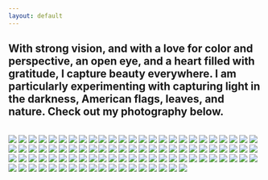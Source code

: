 ```yaml
---
layout: default
---
```


## With strong vision, and with a love for color and perspective, an open eye, and a heart filled with gratitude, I capture beauty everywhere. I am particularly experimenting with capturing light in the darkness, American flags, leaves, and nature. Check out my photography below. ##

<br>


<img class="profile-picture" src="photography/american-flag-in-a-tree.jpg">



<img class="profile-picture" src="photography/america-truck.jpg">



<img class="profile-picture" src="photography/americanflag-cowboyhat.jpg">



<img class="profile-picture" src="photography/americanflag2.jpg">



<img class="profile-picture" src="photography/american-flag-in-a-building.jpg">



<img class="profile-picture" src="photography/american-flag.jpg">



<img class="profile-picture" src="photography/americanflag3.jpg">



<img class="profile-picture" src="photography/americanflag4.jpg">



<img class="profile-picture" src="photography/americanflag5.jpg">



<img class="profile-picture" src="photography/americanflag6.jpg">



<img class="profile-picture" src="photography/americanflag7.jpg">



<img class="profile-picture" src="photography/americanflag13.jpg">



<img class="profile-picture" src="photography/americanflag17.jpg">



<img class="profile-picture" src="photography/americanflag14.jpg">



<img class="profile-picture" src="photography/americanflag16.jpg">



<img class="profile-picture" src="photography/coloredwall2.jpg">



<img class="profile-picture" src="photography/prideflag1.jpg">



<img class="profile-picture" src="photography/americanflag19.jpg">



<img class="profile-picture" src="photography/colors2.jpg">



<img class="profile-picture" src="photography/colors3.jpg">



<img class="profile-picture" src="photography/colors1.jpg">



<img class="profile-picture" src="photography/creative-window.jpg">



<img class="profile-picture" src="photography/paint.jpg">



<img class="profile-picture" src="photography/coloredwall1.jpg">



<img class="profile-picture" src="photography/zen.jpg">



<img class="profile-picture" src="photography/masks.jpg">



<img class="profile-picture" src="photography/rose-flower-house.jpg">



<img class="profile-picture" src="photography/rose.jpg">



<img class="profile-picture" src="photography/christmas-flowers-against-wall.jpg">



<img class="profile-picture" src="photography/dark-pink-flower.jpg">



<img class="profile-picture" src="photography/darkyellow-flowers1.jpg">



<img class="profile-picture" src="photography/darkyellow-flowers2.jpg">



<img class="profile-picture" src="photography/flower-house.jpg">



<img class="profile-picture" src="photography/pink-flower1.jpg">



<img class="profile-picture" src="photography/pink-flower2.jpg">



<img class="profile-picture" src="photography/red-flower.jpg">



<img class="profile-picture" src="photography/yellow-flowers1.jpg">



<img class="profile-picture" src="photography/spring-freedom.jpg">



<img class="profile-picture" src="photography/white-flower1.jpg">



<img class="profile-picture" src="photography/light-yellow-flower.jpg">



<img class="profile-picture" src="photography/whiteflowers.jpg">



<img class="profile-picture" src="photography/fountain1.jpg">



<img class="profile-picture" src="photography/fountain2.jpg">



<img class="profile-picture" src="photography/green-tree.jpg">



<img class="profile-picture" src="photography/greenery1.jpg">



<img class="profile-picture" src="photography/leaves.jpg">



<img class="profile-picture" src="photography/treebranch.jpg">



<img class="profile-picture" src="photography/leafwithwaterdroplets.jpg">



<img class="profile-picture" src="photography/nature.jpg">



<img class="profile-picture" src="photography/fallleaveswithsunlight.jpg">



<img class="profile-picture" src="photography/lightinthedarkness1.jpg">



<img class="profile-picture" src="photography/lightinthedarkness2.jpg">



<img class="profile-picture" src="photography/lightinthedarkness3.jpg">



<img class="profile-picture" src="photography/lightinthedarkness4.jpg">



<img class="profile-picture" src="photography/lightinthedarkness5.jpg">



<img class="profile-picture" src="photography/lightinthedarkness6.jpg">



<img class="profile-picture" src="photography/lightinthedarkness7.jpg">



<img class="profile-picture" src="photography/lightinthedarkness8.jpg">



<img class="profile-picture" src="photography/lightinthedarkness9.jpg">



<img class="profile-picture" src="photography/lightinthedarkness15.jpg">



<img class="profile-picture" src="photography/christmas-lightinthedarkness.jpg">



<img class="profile-picture" src="photography/lightinthedarkness11.jpg">



<img class="profile-picture" src="photography/lightinthedarkness17.jpg">



<img class="profile-picture" src="photography/lightinthedarkness18.jpg">



<img class="profile-picture" src="photography/lightinthedarkness19.jpg">



<img class="profile-picture" src="photography/lightinthedarkness20.jpg">



<img class="profile-picture" src="photography/lightinthedarkness21.jpg">



<img class="profile-picture" src="photography/lightinthedarkness23.jpg">



<img class="profile-picture" src="photography/lightinthedarkness24.jpg">



<img class="profile-picture" src="photography/lightinthedarkness25.jpg">



<img class="profile-picture" src="photography/lightinthedarkness26.jpg">



<img class="profile-picture" src="photography/lightinthedarkness27.jpg">



<img class="profile-picture" src="photography/constructionsite2.jpg">



<img class="profile-picture" src="photography/lightinthedarkness16.jpg">



<img class="profile-picture" src="photography/purplelightsinthedarkness.jpg">



<img class="profile-picture" src="photography/constructionsite1.jpg">



<img class="profile-picture" src="photography/constructionsite4.jpg">



<img class="profile-picture" src="photography/constructionsite7.jpg">



<img class="profile-picture" src="photography/constructionsite5.jpg">



<img class="profile-picture" src="photography/constructionsite8.jpg">



<img class="profile-picture" src="photography/constructionsite9.jpg">



<img class="profile-picture" src="photography/constructionsite11.jpg">




<img class="profile-picture" src="photography/constructionsite3.jpg">



<img class="profile-picture" src="photography/constructionsite10.jpg">



<img class="profile-picture" src="photography/rainonthewindow1.jpg">



<img class="profile-picture" src="photography/HappinessIsLikeACloud.jpg">



<img class="profile-picture" src="photography/driving.jpg">



<img class="profile-picture" src="photography/america-gas-station.jpg">



<img class="profile-picture" src="photography/NYC-train-station-windows.jpg">



<img class="profile-picture" src="photography/historytour.jpg">



<img class="profile-picture" src="photography/nyc-park.jpg">



<img class="profile-picture" src="photography/nyc-street.jpg">



<img class="profile-picture" src="photography/nyc-restaurant.jpg">





<b>

<b>

  
    
